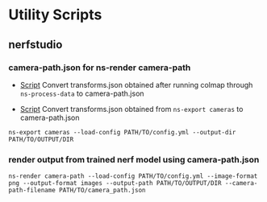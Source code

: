 # Utility Scripts

## nerfstudio

### camera-path.json for ns-render camera-path

* [Script](convert_transforms_to_camera_path.py) Convert transforms.json obtained after running colmap through `ns-process-data` to camera-path.json

* [Script](convert_exported_cam_to_camera_path.py) Convert transforms.json obtained from `ns-export cameras` to camera-path.json

```
ns-export cameras --load-config PATH/TO/config.yml --output-dir PATH/TO/OUTPUT/DIR
```

### render output from trained nerf model using camera-path.json

```
ns-render camera-path --load-config PATH/TO/config.yml --image-format png --output-format images --output-path PATH/TO/OUTPUT/DIR --camera-path-filename PATH/TO/camera_path.json
```